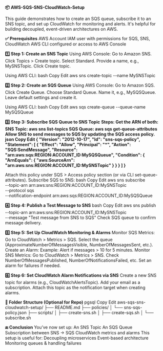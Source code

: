 **📦 AWS-SQS-SNS-CloudWatch-Setup**

This guide demonstrates how to create an SQS queue, subscribe it to an SNS topic, and set up CloudWatch for monitoring and alerts. It's helpful for building decoupled, event-driven architectures on AWS.

**✅ Prerequisites**
AWS Account
IAM user with permissions for SQS, SNS, CloudWatch
AWS CLI configured or access to AWS Console

**1️⃣ Step 1: Create an SNS Topic**
Using AWS Console:
Go to Amazon SNS.
Click Topics > Create topic.
Select Standard.
Provide a name, e.g., MySNSTopic.
Click Create topic.

Using AWS CLI:
bash
Copy
Edit
aws sns create-topic --name MySNSTopic

**2️⃣ Step 2: Create an SQS Queue**
Using AWS Console:
Go to Amazon SQS.
Click Create Queue.
Choose Standard Queue.
Name it, e.g., MySQSQueue.
Leave default settings and create it.

Using AWS CLI:
bash
Copy
Edit
aws sqs create-queue --queue-name MySQSQueue

**3️⃣ Step 3: Subscribe SQS Queue to SNS Topic**
**Steps:
Get the ARN of both:
SNS Topic: aws sns list-topics
SQS Queue: aws sqs get-queue-attributes
Allow SNS to send messages to SQS by updating the SQS access policy.
json
Copy
Edit
{
  "Version": "2012-10-17",
  "Id": "sns-sqs-policy",
  "Statement": [
    {
      "Effect": "Allow",
      "Principal": "*",
      "Action": "SQS:SendMessage",
      "Resource": "arn:aws:sqs:REGION:ACCOUNT_ID:MySQSQueue",
      "Condition": {
        "ArnEquals": {
          "aws:SourceArn": "arn:aws:sns:REGION:ACCOUNT_ID:MySNSTopic"
        }
      }
    }
  ]
}**

Attach this policy under SQS > Access policy section (or via CLI set-queue-attributes).
Subscribe SQS to SNS:
bash
Copy
Edit
aws sns subscribe \
  --topic-arn arn:aws:sns:REGION:ACCOUNT_ID:MySNSTopic \
  --protocol sqs \
  --notification-endpoint arn:aws:sqs:REGION:ACCOUNT_ID:MySQSQueue
  
**4️⃣ Step 4: Publish a Test Message to SNS**
bash
Copy
Edit
aws sns publish \
  --topic-arn arn:aws:sns:REGION:ACCOUNT_ID:MySNSTopic \
  --message "Test message from SNS to SQS"
Check SQS queue to confirm message delivery.

**5️⃣ Step 5: Set Up CloudWatch Monitoring & Alarms**
Monitor SQS Metrics:
Go to CloudWatch > Metrics > SQS.
Select the queue (ApproximateNumberOfMessagesVisible, NumberOfMessagesSent, etc.).
Create an Alarm:
Example: Alert if messages > 10 for 5 minutes.
Monitor SNS Metrics:
Go to CloudWatch > Metrics > SNS.
Check NumberOfMessagesPublished, NumberOfNotificationsFailed, etc.
Set an alarm for failures if needed.

**6️⃣ Step 6: Set CloudWatch Alarm Notifications via SNS**
Create a new SNS topic for alarms (e.g., CloudWatchAlertsTopic).
Add your email as a subscription.
Attach this topic as the notification target when creating alarms.

**📁 Folder Structure (Optional for Repo)**
pgsql
Copy
Edit
aws-sqs-sns-cloudwatch-setup/
├── README.md
├── policies/
│   └── sns-sqs-policy.json
├── scripts/
│   ├── create-sns.sh
│   ├── create-sqs.sh
│   └── subscribe.sh

**🔚 Conclusion**
You’ve now set up:
An SNS Topic
An SQS Queue
Subscription between SNS → SQS
CloudWatch metrics and alarms
This setup is useful for:
Decoupling microservices
Event-based architecture
Monitoring queues & handling failures
